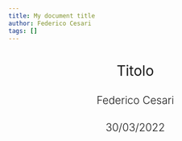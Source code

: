 ```yaml
---
title: My document title
author: Federico Cesari
tags: []
---
```

<h1 style="text-align: center; font-weight: 400;">Titolo</h1>
<h2 style="text-align: center; font-weight: 300;">Federico Cesari</h2>
<h2 style="text-align: center; font-weight: 300;">30/03/2022</h2>


